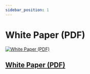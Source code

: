 ```yaml
---
sidebar_position: 1
---
```

# White Paper (PDF)
<!-- ![White Paper (PDF)](/pdfs/oasys_whitepaper_cover.png) -->
<a href="/pdfs/Oasys_WhitePaper.pdf" target="_blank"><img src="/pdfs/oasys_whitepaper_cover.png" alt="White Paper (PDF)" /></a>
<a href="/pdfs/Oasys_WhitePaper.pdf" target="_blank"><h2>White Paper (PDF)</h2></a>


<!-- [![alt text][image]][hyperlink] -->
<!-- [hyperlink]: /pdfs/Oasys_WhitePaper.pdf -->
<!-- [image]: /pdfs/oasys_whitepaper_cover.png -->